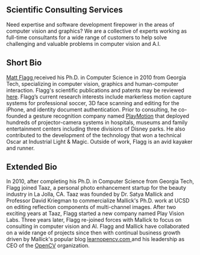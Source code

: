 ## Scientific Consulting Services

Need expertise and software development firepower in the areas of computer vision and graphics?  We are a collective of experts working
as full-time consultants for a wide range of customers to help solve challenging and valuable problems in computer vision and A.I.

## Short Bio

[ Matt Flagg ](https://www.linkedin.com/in/matt-flagg-47a4643/) received his Ph.D. in Computer Science in 2010 from Georgia Tech, specializing in computer vision, graphics and human-computer interaction.  Flagg's scientific publications and patents may be reviewed [here](https://scholar.google.com/citations?user=SvuSifMAAAAJ&hl=en).  Flagg’s current research interests include markerless motion capture systems for professional soccer, 3D face scanning and editing for the iPhone, and identity document authentication. Prior to consulting, he co-founded a gesture recognition company named [PlayMotion](https://www.youtube.com/watch?v=pkrSHp1H_W4&ab_channel=playmotionvideos) that deployed hundreds of projector-camera systems in hospitals, museums and family entertainment centers including three divisions of Disney parks. He also contributed to the development of the technology that won a technical Oscar at Industrial Light & Magic. Outside of work, Flagg is an avid kayaker and runner.

## Extended Bio

In 2010, after completing his Ph.D. in Computer Science from Georgia Tech, Flagg joined Taaz, a personal photo enhancement startup for the beauty industry in La Jolla, CA.  Taaz was founded by Dr. Satya Mallick and Professor David Kriegman to commercialize Mallick's Ph.D. work at UCSD on editing reflection components of multi-channel images.  After two exciting years at Taaz, Flagg started a new company named Play Vision Labs.  Three years later, Flagg re-joined forces with Mallick to focus on consulting in computer vision and AI.  Flagg and Mallick have collaborated on a wide range of projects since then with continual business growth driven by Mallick's popular blog [ learnopencv.com ](https://learnopencv.com) and his leadership as CEO of the [OpenCV](https://www.opencv.org) organization.
